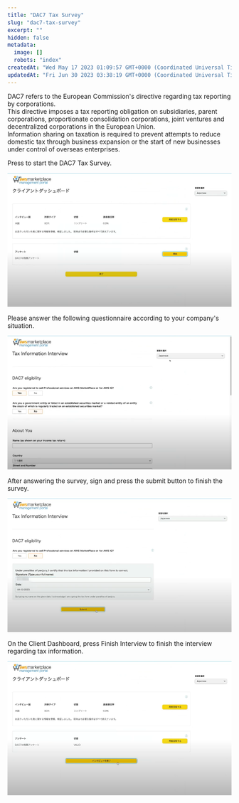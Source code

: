 ```yaml
---
title: "DAC7 Tax Survey"
slug: "dac7-tax-survey"
excerpt: ""
hidden: false
metadata:
  image: []
  robots: "index"
createdAt: "Wed May 17 2023 01:09:57 GMT+0000 (Coordinated Universal Time)"
updatedAt: "Fri Jun 30 2023 03:38:19 GMT+0000 (Coordinated Universal Time)"
---
```

DAC7 refers to the European Commission's directive regarding tax reporting by corporations.  
This directive imposes a tax reporting obligation on subsidiaries, parent corporations, proportionate consolidation corporations, joint ventures and decentralized corporations in the European Union.  
Information sharing on taxation is required to prevent attempts to reduce domestic tax through business expansion or the start of new businesses under control of overseas enterprises.

Press to start the DAC7 Tax Survey.

![dac7-tax-survey-1](/img/aws-marketplace-integration/dac7-tax-survey/dac7-tax-survey-1.png)

Please answer the following questionnaire according to your company's situation.

![dac7-tax-survey-2](/img/aws-marketplace-integration/dac7-tax-survey/dac7-tax-survey-2.png)

After answering the survey, sign and press the submit button to finish the survey.

![dac7-tax-survey-3](/img/aws-marketplace-integration/dac7-tax-survey/dac7-tax-survey-3.png)

On the Client Dashboard, press Finish Interview to finish the interview regarding tax information.

![dac7-tax-survey-4](/img/aws-marketplace-integration/dac7-tax-survey/dac7-tax-survey-4.png) 
